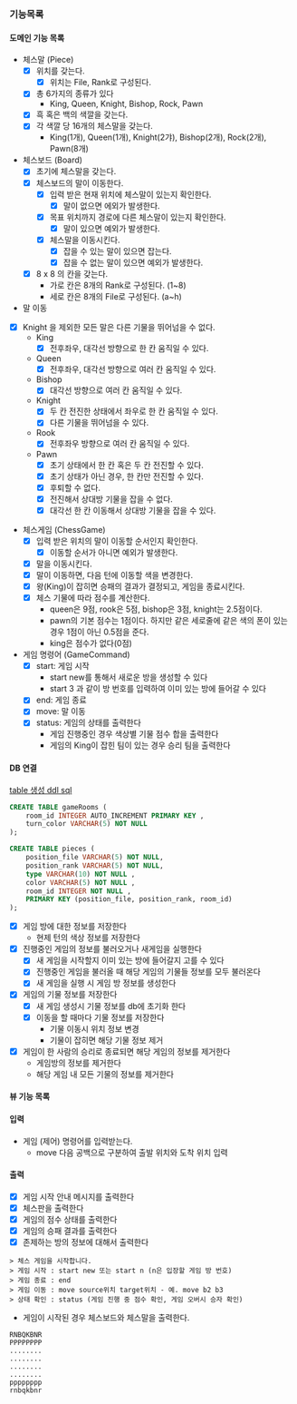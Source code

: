 ### 기능목록

#### 도메인 기능 목록

- 체스말 (Piece)
    - [x] 위치를 갖는다.
        - [x] 위치는 File, Rank로 구성된다.
    - [x] 총 6가지의 종류가 있다
        - King, Queen, Knight, Bishop, Rock, Pawn
    - [x] 흑 혹은 백의 색깔을 갖는다.
    - [x] 각 색깔 당 16개의 체스말을 갖는다.
        - King(1개), Queen(1개), Knight(2갸), Bishop(2개), Rock(2개), Pawn(8개)

- 체스보드 (Board)
    - [x] 초기에 체스말을 갖는다.
    - [x] 체스보드의 말이 이동한다.
        - [x] 입력 받은 현재 위치에 체스말이 있는지 확인한다.
            - [x] 말이 없으면 에외가 발생한다.
        - [x] 목표 위치까지 경로에 다른 체스말이 있는지 확인한다.
            - [x] 말이 있으면 예외가 발생한다.
        - [x] 체스말을 이동시킨다.
            - [x] 잡을 수 있는 말이 있으면 잡는다.
            - [x] 잡을 수 없는 말이 있으면 예외가 발생한다.
    - [x] 8 x 8 의 칸을 갖는다.
        - 가로 칸은 8개의 Rank로 구성된다. (1~8)
        - 세로 칸은 8개의 File로 구성된다. (a~h)

- 말 이동
- [x] Knight 을 제외한 모든 말은 다른 기물을 뛰어넘을 수 없다.
    - King
        - [x] 전후좌우, 대각선 방향으로 한 칸 움직일 수 있다.
    - Queen
        - [x] 전후좌우, 대각선 방향으로 여러 칸 움직일 수 있다.
    - Bishop
        - [x] 대각선 방향으로 여러 칸 움직일 수 있다.
    - Knight
        - [x] 두 칸 전진한 상태에서 좌우로 한 칸 움직일 수 있다.
        - [x] 다른 기물을 뛰어넘을 수 있다.
    - Rook
        - [x] 전후좌우 방향으로 여러 칸 움직일 수 있다.
    - Pawn
        - [x] 초기 상태에서 한 칸 혹은 두 칸 전진할 수 있다.
        - [x] 초기 상태가 아닌 경우, 한 칸만 전진할 수 있다.
        - [x] 후퇴할 수 없다.
        - [x] 전진해서 상대방 기물을 잡을 수 없다.
        - [x] 대각선 한 칸 이동해서 상대방 기물을 잡을 수 있다.

- 체스게임 (ChessGame)
    - [x] 입력 받은 위치의 말이 이동할 순서인지 확인한다.
        - [x] 이동할 순서가 아니면 예외가 발생한다.
    - [x] 말을 이동시킨다.
    - [x] 말이 이동하면, 다음 턴에 이동할 색을 변경한다.
    - [x] 왕(King)이 잡히면 승패의 결과가 결정되고, 게임을 종료시킨다.
    - [x] 체스 기물에 따라 점수를 계산한다.
      - queen은 9점, rook은 5점, bishop은 3점, knight는 2.5점이다.
      - pawn의 기본 점수는 1점이다. 하지만 같은 세로줄에 같은 색의 폰이 있는 경우 1점이 아닌 0.5점을 준다.
      - king은 점수가 없다(0점)

- 게임 명령어 (GameCommand)
    - [x] start: 게임 시작
      - start new를 통해서 새로운 방을 생성할 수 있다
      - start 3 과 같이 방 번호를 입력하여 이미 있는 방에 들어갈 수 있다
    - [x] end: 게임 종료
    - [x] move: 말 이동
    - [x] status: 게임의 상태를 출력한다
      - 게임 진행중인 경우 색상별 기물 점수 합을 출력한다
      - 게임의 King이 잡힌 팀이 있는 경우 승리 팀을 출력한다

#### DB 연결

[table 생성 ddl sql](ddl.sql)
```sql
CREATE TABLE gameRooms (
    room_id INTEGER AUTO_INCREMENT PRIMARY KEY ,
    turn_color VARCHAR(5) NOT NULL
);

CREATE TABLE pieces (
    position_file VARCHAR(5) NOT NULL,
    position_rank VARCHAR(5) NOT NULL,
    type VARCHAR(10) NOT NULL ,
    color VARCHAR(5) NOT NULL ,
    room_id INTEGER NOT NULL ,
    PRIMARY KEY (position_file, position_rank, room_id)
);
```

- [x] 게임 방에 대한 정보를 저장한다
  - 현제 턴의 색상 정보를 저장한다
- [x] 진행중인 게임의 정보를 불러오거나 새게임을 실행한다
  - [x] 새 게임을 시작할지 이미 있는 방에 들어갈지 고를 수 있다
  - [x] 진행중인 게임을 불러올 때 해당 게임의 기물들 정보를 모두 불러온다
  - [x] 새 게임을 실행 시 게임 방 정보를 생성한다
- [x] 게임의 기물 정보를 저장한다
  - [x] 새 게임 생성시 기물 정보를 db에 초기화 한다
  - [x] 이동을 할 때마다 기물 정보를 저장한다
    - 기물 이동시 위치 정보 변경
    - 기물이 잡히면 해당 기물 정보 제거
- [x] 게임이 한 사람의 승리로 종료되면 해당 게임의 정보를 제거한다
  - 게임방의 정보를 제거한다
  - 해당 게임 내 모든 기물의 정보를 제거한다

#### 뷰 기능 목록

#### 입력

- 게임 (제어) 명령어를 입력받는다.
    - move 다음 공백으로 구분하여 출발 위치와 도착 위치 입력

#### 출력

- [x] 게임 시작 안내 메시지를 출력한다
- [x] 체스판을 출력한다
- [x] 게임의 점수 상태를 출력한다
- [x] 게임의 승패 결과를 출력한다
- [x] 존제하는 방의 정보에 대해서 출력한다

```
> 체스 게임을 시작합니다.
> 게임 시작 : start new 또는 start n (n은 입장할 게임 방 번호)
> 게임 종료 : end
> 게임 이동 : move source위치 target위치 - 예. move b2 b3
> 상태 확인 : status (게임 진행 중 점수 확인, 게임 오버시 승자 확인)
```

- 게임이 시작된 경우 체스보드와 체스말을 출력한다.

```
RNBQKBNR
PPPPPPPP
........
........
........
........
pppppppp
rnbqkbnr
```
